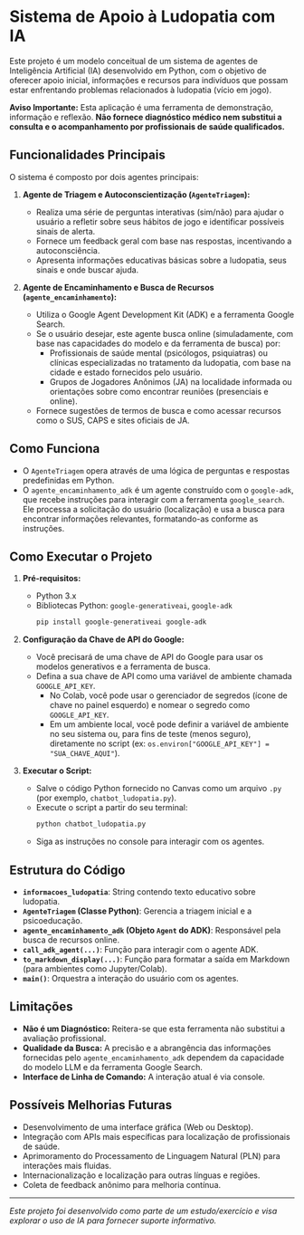 # Sistema de Apoio à Ludopatia com IA

Este projeto é um modelo conceitual de um sistema de agentes de Inteligência Artificial (IA) desenvolvido em Python, com o objetivo de oferecer apoio inicial, informações e recursos para indivíduos que possam estar enfrentando problemas relacionados à ludopatia (vício em jogo).

**Aviso Importante:** Esta aplicação é uma ferramenta de demonstração, informação e reflexão. 
**Não fornece diagnóstico médico nem substitui a consulta e o acompanhamento por profissionais de saúde qualificados.**

## Funcionalidades Principais

O sistema é composto por dois agentes principais:

1.  **Agente de Triagem e Autoconscientização (`AgenteTriagem`):**
    * Realiza uma série de perguntas interativas (sim/não) para ajudar o usuário a refletir sobre seus hábitos de jogo e identificar possíveis sinais de alerta.
    * Fornece um feedback geral com base nas respostas, incentivando a autoconsciência.
    * Apresenta informações educativas básicas sobre a ludopatia, seus sinais e onde buscar ajuda.

2.  **Agente de Encaminhamento e Busca de Recursos (`agente_encaminhamento`):**
    * Utiliza o Google Agent Development Kit (ADK) e a ferramenta Google Search.
    * Se o usuário desejar, este agente busca online (simuladamente, com base nas capacidades do modelo e da ferramenta de busca) por:
        * Profissionais de saúde mental (psicólogos, psiquiatras) ou clínicas especializadas no tratamento da ludopatia, com base na cidade e estado fornecidos pelo usuário.
        * Grupos de Jogadores Anônimos (JA) na localidade informada ou orientações sobre como encontrar reuniões (presenciais e online).
    * Fornece sugestões de termos de busca e como acessar recursos como o SUS, CAPS e sites oficiais de JA.

## Como Funciona

* O `AgenteTriagem` opera através de uma lógica de perguntas e respostas predefinidas em Python.
* O `agente_encaminhamento_adk` é um agente construído com o `google-adk`, que recebe instruções para interagir com a ferramenta `google_search`. Ele processa a solicitação do usuário (localização) e usa a busca para encontrar informações relevantes, formatando-as conforme as instruções.

## Como Executar o Projeto

1.  **Pré-requisitos:**
    * Python 3.x
    * Bibliotecas Python: `google-generativeai`, `google-adk`
        ```bash
        pip install google-generativeai google-adk
        ```

2.  **Configuração da Chave de API do Google:**
    * Você precisará de uma chave de API do Google para usar os modelos generativos e a ferramenta de busca.
    * Defina a sua chave de API como uma variável de ambiente chamada `GOOGLE_API_KEY`.
        * No Colab, você pode usar o gerenciador de segredos (ícone de chave no painel esquerdo) e nomear o segredo como `GOOGLE_API_KEY`.
        * Em um ambiente local, você pode definir a variável de ambiente no seu sistema ou, para fins de teste (menos seguro), diretamente no script (ex: `os.environ["GOOGLE_API_KEY"] = "SUA_CHAVE_AQUI"`).

3.  **Executar o Script:**
    * Salve o código Python fornecido no Canvas como um arquivo `.py` (por exemplo, `chatbot_ludopatia.py`).
    * Execute o script a partir do seu terminal:
        ```bash
        python chatbot_ludopatia.py
        ```
    * Siga as instruções no console para interagir com os agentes.

## Estrutura do Código

* **`informacoes_ludopatia`**: String contendo texto educativo sobre ludopatia.
* **`AgenteTriagem` (Classe Python)**: Gerencia a triagem inicial e a psicoeducação.
* **`agente_encaminhamento_adk` (Objeto `Agent` do ADK)**: Responsável pela busca de recursos online.
* **`call_adk_agent(...)`**: Função para interagir com o agente ADK.
* **`to_markdown_display(...)`**: Função para formatar a saída em Markdown (para ambientes como Jupyter/Colab).
* **`main()`**: Orquestra a interação do usuário com os agentes.

## Limitações

* **Não é um Diagnóstico:** Reitera-se que esta ferramenta não substitui a avaliação profissional.
* **Qualidade da Busca:** A precisão e a abrangência das informações fornecidas pelo `agente_encaminhamento_adk` dependem da capacidade do modelo LLM e da ferramenta Google Search.
* **Interface de Linha de Comando:** A interação atual é via console.

## Possíveis Melhorias Futuras

* Desenvolvimento de uma interface gráfica (Web ou Desktop).
* Integração com APIs mais específicas para localização de profissionais de saúde.
* Aprimoramento do Processamento de Linguagem Natural (PLN) para interações mais fluidas.
* Internacionalização e localização para outras línguas e regiões.
* Coleta de feedback anônimo para melhoria contínua.


---

*Este projeto foi desenvolvido como parte de um estudo/exercício e visa explorar o uso de IA para fornecer suporte informativo.*
